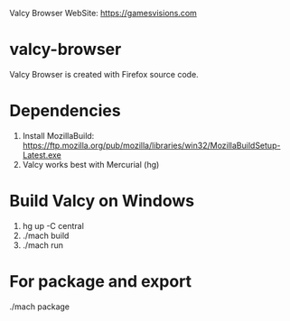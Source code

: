 Valcy Browser WebSite: https://gamesvisions.com

# valcy-browser
Valcy Browser is created with Firefox source code.

# Dependencies
1) Install MozillaBuild: https://ftp.mozilla.org/pub/mozilla/libraries/win32/MozillaBuildSetup-Latest.exe
2) Valcy works best with Mercurial (hg)

# Build Valcy on Windows 
1) hg up -C central
2) ./mach build
3) ./mach run

# For package and export
./mach package
